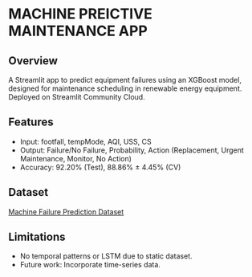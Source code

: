 # MACHINE PREICTIVE MAINTENANCE APP

## Overview
A Streamlit app to predict equipment failures using an XGBoost model, designed for maintenance scheduling in renewable energy equipment. Deployed on Streamlit Community Cloud.

## Features
- Input: footfall, tempMode, AQI, USS, CS
- Output: Failure/No Failure, Probability, Action (Replacement, Urgent Maintenance, Monitor, No Action)
- Accuracy: 92.20% (Test), 88.86% ± 4.45% (CV)

## Dataset
[Machine Failure Prediction Dataset](https://www.kaggle.com/datasets/umerrtx/machine-failure-prediction-using-sensor-data)

## Limitations
- No temporal patterns or LSTM due to static dataset.
- Future work: Incorporate time-series data.
